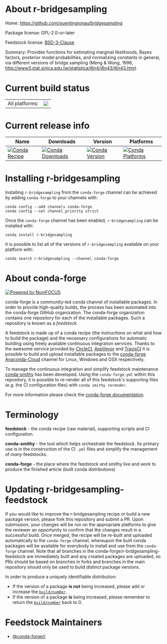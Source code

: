 About r-bridgesampling
======================

Home: https://github.com/quentingronau/bridgesampling

Package license: GPL-2.0-or-later

Feedstock license: [BSD-3-Clause](https://github.com/conda-forge/r-bridgesampling-feedstock/blob/master/LICENSE.txt)

Summary: Provides functions for estimating marginal likelihoods, Bayes factors, posterior model probabilities, and normalizing constants in general, via different versions of bridge sampling (Meng & Wong, 1996,  <http://www3.stat.sinica.edu.tw/statistica/j6n4/j6n43/j6n43.htm>).

Current build status
====================


<table><tr><td>All platforms:</td>
    <td>
      <a href="https://dev.azure.com/conda-forge/feedstock-builds/_build/latest?definitionId=1015&branchName=master">
        <img src="https://dev.azure.com/conda-forge/feedstock-builds/_apis/build/status/r-bridgesampling-feedstock?branchName=master">
      </a>
    </td>
  </tr>
</table>

Current release info
====================

| Name | Downloads | Version | Platforms |
| --- | --- | --- | --- |
| [![Conda Recipe](https://img.shields.io/badge/recipe-r--bridgesampling-green.svg)](https://anaconda.org/conda-forge/r-bridgesampling) | [![Conda Downloads](https://img.shields.io/conda/dn/conda-forge/r-bridgesampling.svg)](https://anaconda.org/conda-forge/r-bridgesampling) | [![Conda Version](https://img.shields.io/conda/vn/conda-forge/r-bridgesampling.svg)](https://anaconda.org/conda-forge/r-bridgesampling) | [![Conda Platforms](https://img.shields.io/conda/pn/conda-forge/r-bridgesampling.svg)](https://anaconda.org/conda-forge/r-bridgesampling) |

Installing r-bridgesampling
===========================

Installing `r-bridgesampling` from the `conda-forge` channel can be achieved by adding `conda-forge` to your channels with:

```
conda config --add channels conda-forge
conda config --set channel_priority strict
```

Once the `conda-forge` channel has been enabled, `r-bridgesampling` can be installed with:

```
conda install r-bridgesampling
```

It is possible to list all of the versions of `r-bridgesampling` available on your platform with:

```
conda search r-bridgesampling --channel conda-forge
```


About conda-forge
=================

[![Powered by NumFOCUS](https://img.shields.io/badge/powered%20by-NumFOCUS-orange.svg?style=flat&colorA=E1523D&colorB=007D8A)](http://numfocus.org)

conda-forge is a community-led conda channel of installable packages.
In order to provide high-quality builds, the process has been automated into the
conda-forge GitHub organization. The conda-forge organization contains one repository
for each of the installable packages. Such a repository is known as a *feedstock*.

A feedstock is made up of a conda recipe (the instructions on what and how to build
the package) and the necessary configurations for automatic building using freely
available continuous integration services. Thanks to the awesome service provided by
[CircleCI](https://circleci.com/), [AppVeyor](https://www.appveyor.com/)
and [TravisCI](https://travis-ci.com/) it is possible to build and upload installable
packages to the [conda-forge](https://anaconda.org/conda-forge)
[Anaconda-Cloud](https://anaconda.org/) channel for Linux, Windows and OSX respectively.

To manage the continuous integration and simplify feedstock maintenance
[conda-smithy](https://github.com/conda-forge/conda-smithy) has been developed.
Using the ``conda-forge.yml`` within this repository, it is possible to re-render all of
this feedstock's supporting files (e.g. the CI configuration files) with ``conda smithy rerender``.

For more information please check the [conda-forge documentation](https://conda-forge.org/docs/).

Terminology
===========

**feedstock** - the conda recipe (raw material), supporting scripts and CI configuration.

**conda-smithy** - the tool which helps orchestrate the feedstock.
                   Its primary use is in the construction of the CI ``.yml`` files
                   and simplify the management of *many* feedstocks.

**conda-forge** - the place where the feedstock and smithy live and work to
                  produce the finished article (built conda distributions)


Updating r-bridgesampling-feedstock
===================================

If you would like to improve the r-bridgesampling recipe or build a new
package version, please fork this repository and submit a PR. Upon submission,
your changes will be run on the appropriate platforms to give the reviewer an
opportunity to confirm that the changes result in a successful build. Once
merged, the recipe will be re-built and uploaded automatically to the
`conda-forge` channel, whereupon the built conda packages will be available for
everybody to install and use from the `conda-forge` channel.
Note that all branches in the conda-forge/r-bridgesampling-feedstock are
immediately built and any created packages are uploaded, so PRs should be based
on branches in forks and branches in the main repository should only be used to
build distinct package versions.

In order to produce a uniquely identifiable distribution:
 * If the version of a package **is not** being increased, please add or increase
   the [``build/number``](https://docs.conda.io/projects/conda-build/en/latest/resources/define-metadata.html#build-number-and-string).
 * If the version of a package **is** being increased, please remember to return
   the [``build/number``](https://docs.conda.io/projects/conda-build/en/latest/resources/define-metadata.html#build-number-and-string)
   back to 0.

Feedstock Maintainers
=====================

* [@conda-forge/r](https://github.com/conda-forge/r/)

